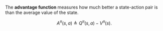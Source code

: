 The **advantage function** measures how much better a state-action pair is than the average value of the state.

$$
A^\pi(s, a) \triangleq Q^\pi(s, a) - V^\pi(s).
$$